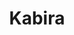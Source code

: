 ---
layout: post
categories: sounds
title: Kabira
link: "https://www.youtube.com/embed/jHNNMj5bNQw"
small:  My favorite recent hindi song. A rough translation of my favorite part (the beginning) would be "What kind of selfishness is this of yours? You can't pick sun or shade. What kind of selfishness is this of yours? (Your) feet don't rest anywhere. You've become your own god, you swam seven seas. Yet (your) thoughts are dry, Why?"
---